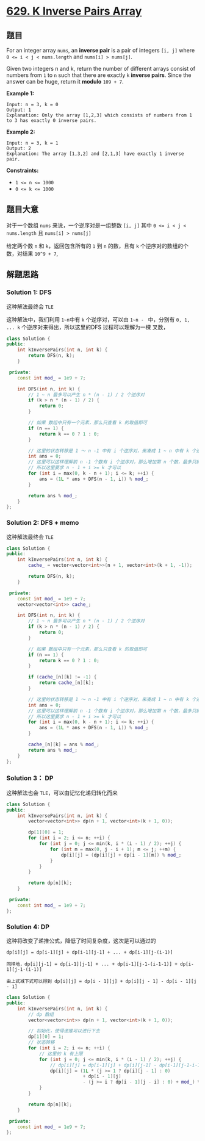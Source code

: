 # [629. K Inverse Pairs Array](https://leetcode-cn.com/problems/k-inverse-pairs-array/)

## 题目 

For an integer array `nums`, an **inverse pair** is a pair of integers `[i, j]` where `0 <= i < j < nums.length` and `nums[i] > nums[j]`.

Given two integers n and k, return the number of different arrays consist of numbers from `1` to `n` such that there are exactly `k` **inverse pairs**. Since the answer can be huge, return it **modulo** `109 + 7`.

 

**Example 1:**

```
Input: n = 3, k = 0
Output: 1
Explanation: Only the array [1,2,3] which consists of numbers from 1 to 3 has exactly 0 inverse pairs.
```

**Example 2:**

```
Input: n = 3, k = 1
Output: 2
Explanation: The array [1,3,2] and [2,1,3] have exactly 1 inverse pair.
```

 

**Constraints:**

- `1 <= n <= 1000`
- `0 <= k <= 1000`

## 题目大意

对于一个数组 `nums` 来说，一个逆序对是一组整数 `[i, j]` 其中 `0 <= i < j < nums.length` 且 `nums[i] > nums[j]`

给定两个数 `n` 和 `k`，返回包含所有的 `1` 到 `n` 的数，且有 `k` 个逆序对的数组的个数，对结果 `10^9 + 7`,

## 解题思路



### Solution 1: DFS

这种解法最终会 `TLE`

这种解法中，我们利用 `1~n`中有 `k` 个逆序对，可以由 `1~n - ` 中，分别有 `0, 1, ... k` 个逆序对来得出，所以这里的DFS 过程可以理解为一棵 叉数，

````c++
class Solution {
public:
    int kInversePairs(int n, int k) {
        return DFS(n, k);
    }

 private:
    const int mod_ = 1e9 + 7;

    int DFS(int n, int k) {
        // 1 ~ n 最多可以产生 n * (n - 1) / 2 个逆序对
        if (k > n * (n - 1) / 2) {
            return 0;
        }

        // 如果 数组中只有一个元素，那么只查看 k 的取值即可
        if (n == 1) {
            return k == 0 ? 1 : 0;
        }

        // 这里的状态转移是 1 ～ n -1 中有 i 个逆序对，来凑成 1 ~ n 中有 k 个逆序对
        int ans = 0;
        // 这里可以这样理解前 n -1 个数有 i 个逆序对，那么增加第 n 个数，最多只能增加 n - 1 个逆序对，
        // 所以这里要求 n - 1 + i >= k 才可以
        for (int i = max(0, k - n + 1); i <= k; ++i) {
            ans = (1L * ans + DFS(n - 1, i)) % mod_;
        }

        return ans % mod_;
    }
};
````

### Solution 2: DFS + memo

这种解法最终会 `TLE`

````c++
class Solution {
public:
    int kInversePairs(int n, int k) {
        cache_ = vector<vector<int>>(n + 1, vector<int>(k + 1, -1));

        return DFS(n, k);
    }

 private:
    const int mod_ = 1e9 + 7;
    vector<vector<int>> cache_;

    int DFS(int n, int k) {
        // 1 ~ n 最多可以产生 n * (n - 1) / 2 个逆序对
        if (k > n * (n - 1) / 2) {
            return 0;
        }

        // 如果 数组中只有一个元素，那么只查看 k 的取值即可
        if (n == 1) {
            return k == 0 ? 1 : 0;
        }

        if (cache_[n][k] != -1) {
            return cache_[n][k];
        }

        // 这里的状态转移是 1 ～ n -1 中有 i 个逆序对，来凑成 1 ~ n 中有 k 个逆序对
        int ans = 0;
        // 这里可以这样理解前 n -1 个数有 i 个逆序对，那么增加第 n 个数，最多只能增加 n - 1 个逆序对，
        // 所以这里要求 n - 1 + i >= k 才可以
        for (int i = max(0, k - n + 1); i <= k; ++i) {
            ans = (1L * ans + DFS(n - 1, i)) % mod_;
        }

        cache_[n][k] = ans % mod_;
        return ans % mod_;
    }
};
````

### Solution 3： DP

这种解法也会 `TLE`，可以由记忆化递归转化而来

````c++
class Solution {
public:
    int kInversePairs(int n, int k) {
        vector<vector<int>> dp(n + 1, vector<int>(k + 1, 0));

        dp[1][0] = 1;
        for (int i = 2; i <= n; ++i) {
            for (int j = 0; j <= min(k, i * (i - 1) / 2); ++j) {
                for (int m = max(0, j - i + 1); m <= j; ++m) {
                    dp[i][j] = (dp[i][j] + dp[i - 1][m]) % mod_;
                }
            }
        }

        return dp[n][k];
    }

 private:
    const int mod_ = 1e9 + 7;
};
````

### Solution 4: DP

这种将改变了递推公式，降低了时间复杂度，这次是可以通过的

````
dp[i][j] = dp[i-1][j] + dp[i-1][j-1] + ... + dp[i-1][j-(i-1)]

同样地，dp[i][j-1] = dp[i-1][j-1] + ... + dp[i-1][j-1-(i-1-1)] + dp[i-1][j-1-(i-1)]

由上式减下式可以得到 dp[i][j] = dp[i - 1][j] + dp[i][j - 1] - dp[i - 1][j - 1]

````

````c++
class Solution {
public:
    int kInversePairs(int n, int k) {
        // dp 数组
        vector<vector<int>> dp(n + 1, vector<int>(k + 1, 0));

        // 初始化，使得递推可以进行下去
        dp[1][0] = 1;
        // 状态转移
        for (int i = 2; i <= n; ++i) {
            // 这里的 k 有上限
            for (int j = 0; j <= min(k, i * (i - 1) / 2); ++j) {
                // dp[i][j] = dp[i-1][j] + dp[i][j-1] - dp[i-1][j-1-i-1]
                dp[i][j] = (1L * (j >= 1 ? dp[i][j - 1] : 0)
                            + dp[i - 1][j]
                            - (j >= i ? dp[i - 1][j - i] : 0) + mod_) % mod_;
            }
        }

        return dp[n][k];
    }

 private:
    const int mod_ = 1e9 + 7;
};
````
